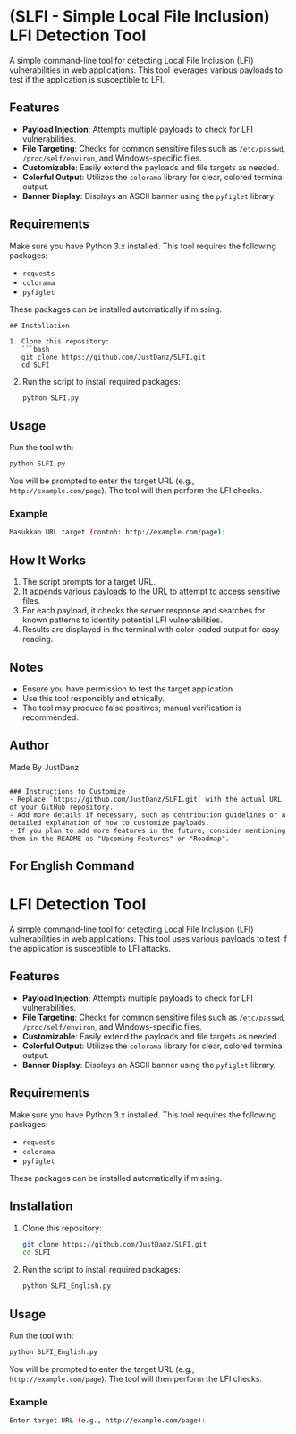 
# (SLFI - Simple Local File Inclusion) LFI Detection Tool

A simple command-line tool for detecting Local File Inclusion (LFI) vulnerabilities in web applications. This tool leverages various payloads to test if the application is susceptible to LFI.

## Features

- **Payload Injection**: Attempts multiple payloads to check for LFI vulnerabilities.
- **File Targeting**: Checks for common sensitive files such as `/etc/passwd`, `/proc/self/environ`, and Windows-specific files.
- **Customizable**: Easily extend the payloads and file targets as needed.
- **Colorful Output**: Utilizes the `colorama` library for clear, colored terminal output.
- **Banner Display**: Displays an ASCII banner using the `pyfiglet` library.

## Requirements

Make sure you have Python 3.x installed. This tool requires the following packages:

- `requests`
- `colorama`
- `pyfiglet`

These packages can be installed automatically if missing.
```
## Installation

1. Clone this repository:
   ```bash
   git clone https://github.com/JustDanz/SLFI.git
   cd SLFI
   ```

2. Run the script to install required packages:
   ```bash
   python SLFI.py
   ```

## Usage

Run the tool with:
```bash
python SLFI.py
```

You will be prompted to enter the target URL (e.g., `http://example.com/page`). The tool will then perform the LFI checks.

### Example
```bash
Masukkan URL target (contoh: http://example.com/page):
```

## How It Works

1. The script prompts for a target URL.
2. It appends various payloads to the URL to attempt to access sensitive files.
3. For each payload, it checks the server response and searches for known patterns to identify potential LFI vulnerabilities.
4. Results are displayed in the terminal with color-coded output for easy reading.

## Notes

- Ensure you have permission to test the target application.
- Use this tool responsibly and ethically.
- The tool may produce false positives; manual verification is recommended.


## Author

Made By JustDanz

```

### Instructions to Customize
- Replace `https://github.com/JustDanz/SLFI.git` with the actual URL of your GitHub repository.
- Add more details if necessary, such as contribution guidelines or a detailed explanation of how to customize payloads.
- If you plan to add more features in the future, consider mentioning them in the README as "Upcoming Features" or "Roadmap".

```
## For English Command

# LFI Detection Tool

A simple command-line tool for detecting Local File Inclusion (LFI) vulnerabilities in web applications. This tool uses various payloads to test if the application is susceptible to LFI attacks.

## Features

- **Payload Injection**: Attempts multiple payloads to check for LFI vulnerabilities.
- **File Targeting**: Checks for common sensitive files such as `/etc/passwd`, `/proc/self/environ`, and Windows-specific files.
- **Customizable**: Easily extend the payloads and file targets as needed.
- **Colorful Output**: Utilizes the `colorama` library for clear, colored terminal output.
- **Banner Display**: Displays an ASCII banner using the `pyfiglet` library.

## Requirements

Make sure you have Python 3.x installed. This tool requires the following packages:

- `requests`
- `colorama`
- `pyfiglet`

These packages can be installed automatically if missing.

## Installation

1. Clone this repository:
   ```bash
   git clone https://github.com/JustDanz/SLFI.git
   cd SLFI
   ```

2. Run the script to install required packages:
   ```bash
   python SLFI_English.py
   ```

## Usage

Run the tool with:
```bash
python SLFI_English.py
```

You will be prompted to enter the target URL (e.g., `http://example.com/page`). The tool will then perform the LFI checks.

### Example
```bash
Enter target URL (e.g., http://example.com/page):
```
